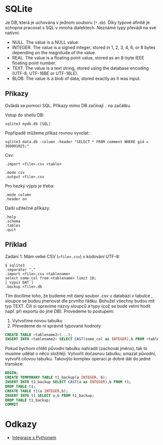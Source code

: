 
SQLite
======

Je DB, která je uchována v jednom souboru (`*.db`). Díky typové afinitě je schopna pracovat s SQL v mnoha dialektech. Neznámé typy převádí na své nativní:

* NULL. The value is a NULL value.
* INTEGER. The value is a signed integer, stored in 1, 2, 3, 4, 6, or 8 bytes depending on the magnitude of the value.
* REAL. The value is a floating point value, stored as an 8-byte IEEE floating point number.
* TEXT. The value is a text string, stored using the database encoding (UTF-8, UTF-16BE or UTF-16LE).
* BLOB. The value is a blob of data, stored exactly as it was input.

Příkazy
-------

Ovládá se pomocí SQL. Příkazy mimo DB začínají `.` na začátku.

Vstup do shellu DB:
```
sqlite3 mydb.db [SQL]
```

Popřípadě můžeme příkaz rovnou vyvolat:
```
sqlite3 data.db -column -header "SELECT * FROM comment WHERE gid = 360001025;"
```

Csv:
```
.import <file>.csv <table>
```

```
.mode csv
.output <file>.csv
```

Pro hezký výpis je třeba:
```
.mode column
.header on
```

Další užitečné příkazy:

```
.help
.schema
.tables
.quit
```



Příklad
-------

Zadání 1: Mám velké CSV (`<file>.csv`) v kódování UTF-8:

```
$ sqlite3
.separator ","
.import <file>.csv <tablename>
select some_col from <tablename> limit 10;
[ výpis DAT ]
.backup <file>.db
```

Tím docílíme toho, že budeme mít daný soubor <file>.csv v databázi v tabulce <tablename>, sloupce se budou jmenovat dle prvního řádku. Bohužel všechny budou mít typ TEXT. Čili si opravíme názvy sloupců a typy (což se bude velmi hodit např. při exportu do jiné DB). Provedeme to postupem:

1. Vytvoříme novou tabulku
2. Převedeme do ní správně typované hodnoty

```sql
CREATE TABLE <tablename2>(...);
INSERT INTO <tablename2> SELECT CAST(some_col as INTEGER),b FROM <tablename>;
```

Pokud bychom chtěli původní tabulku nahradit (zachovat jméno), tak to musíme udělat o něco složitěji. Vytvořit dočasnou tabulku, smazat původní, vytvořit cílovou tabulku. Takovýto komplex operací je dobré dát do jedné transkce:

```sql
BEGIN;
CREATE TEMPORARY TABLE t1_backup(a INTEGER, b);
INSERT INTO t1_backup SELECT CAST(a as INTEGER),b FROM t1;
DROP TABLE t1;
CREATE TABLE t1(a INTEGER,b);
INSERT INTO t1 SELECT a,b FROM t1_backup;
DROP TABLE t1_backup;
COMMIT
```

# Odkazy

- [Integrace s Pythonem](../python/sqlite/sqlite.py)
